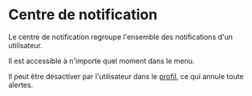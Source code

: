 # Centre de notification

Le centre de notification regroupe l'ensemble des notifications d'un utilisateur.

Il est accessible à n'importe quel moment dans le menu.

Il peut être désactiver par l'utilisateur dans le [profil](profil.md), ce qui annule toute alertes.

<!---
Author : Hugo
Validator : Jordan
-->
